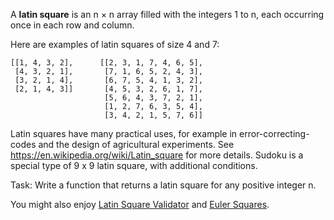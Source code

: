 A **latin square** is an n × n array filled with the integers 1 to n, each occurring once in each row and column.

Here are examples of latin squares of size 4 and 7:
```
[[1, 4, 3, 2],      [[2, 3, 1, 7, 4, 6, 5], 
 [4, 3, 2, 1],       [7, 1, 6, 5, 2, 4, 3], 
 [3, 2, 1, 4],       [6, 7, 5, 4, 1, 3, 2], 
 [2, 1, 4, 3]]       [4, 5, 3, 2, 6, 1, 7], 
                     [5, 6, 4, 3, 7, 2, 1], 
                     [1, 2, 7, 6, 3, 5, 4], 
                     [3, 4, 2, 1, 5, 7, 6]]
```

Latin squares have many practical uses, for example in error-correcting-codes and the design of agricultural experiments. See https://en.wikipedia.org/wiki/Latin_square for more details. Sudoku is a special type of 9 x 9 latin square, with additional conditions.

Task: Write a function that returns a latin square for any positive integer n.

You might also enjoy [Latin Square Validator](https://www.codewars.com/kata/646254375cee7a000ffaa404) and [Euler Squares](https://www.codewars.com/kata/6470e15f4f0b26052c6151cd).
